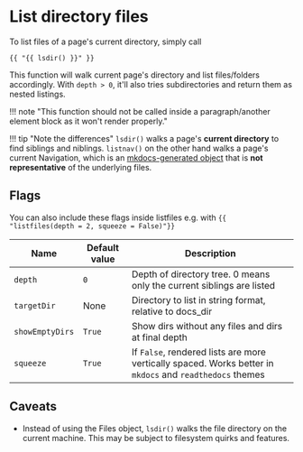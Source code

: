 # List directory files

To list files of a page's current directory, simply call 

```
{{ "{{ lsdir() }}" }}
```

This function will walk current page's directory and list files/folders accordingly. With `depth > 0`, it'll also tries subdirectories and return them as nested listings.

!!! note "This function should not be called inside a paragraph/another element block as it won't render properly."

!!! tip "Note the differences"
    `lsdir()` walks a page's **current directory** to find siblings and niblings. `listnav()` on the other hand walks a page's current Navigation, which is an [mkdocs-generated object](https://www.mkdocs.org/dev-guide/themes/#mkdocs.structure.nav.Navigation) that is **not representative** of the underlying files.

## Flags

You can also include these flags inside listfiles e.g. with `{{ "listfiles(depth = 2, squeeze = False)"}}`

| Name            | Default value | Description                                                                                              |
| --------------- | ------------- | -------------------------------------------------------------------------------------------------------- |
| `depth`         | `0`           | Depth of directory tree. 0 means only the current siblings are listed                                    |
| `targetDir`     | None          | Directory to list in string format, relative to docs_dir                                                 |
| `showEmptyDirs` | `True`        | Show dirs without any files and dirs at final depth |
| `squeeze`       | `True`        | If `False`, rendered lists are more vertically spaced. Works better in `mkdocs` and `readthedocs` themes |

## Caveats

- Instead of using the Files object, `lsdir()` walks the file directory on the current machine. This may be subject to filesystem quirks and features.